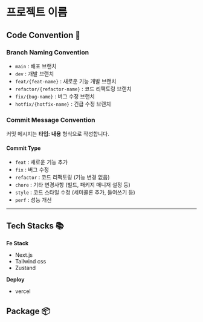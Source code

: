 # 프로젝트 이름

## Code Convention 📝

### Branch Naming Convention
- `main` : 배포 브랜치
- `dev` : 개발 브랜치
- `feat/{feat-name}` : 새로운 기능 개발 브랜치
- `refactor/{refactor-name}` : 코드 리팩토링 브랜치
- `fix/{bug-name}` : 버그 수정 브랜치
- `hotfix/{hotfix-name}` : 긴급 수정 브랜치

### Commit Message Convention
커밋 메시지는 **타입: 내용** 형식으로 작성합니다.

#### Commit Type
- `feat` : 새로운 기능 추가
- `fix` : 버그 수정
- `refactor` : 코드 리팩토링 (기능 변경 없음)
- `chore` : 기타 변경사항 (빌드, 패키지 매니저 설정 등)
- `style` : 코드 스타일 수정 (세미콜론 추가, 들여쓰기 등)
- `perf` : 성능 개선

---


## Tech Stacks 📚
**Fe Stack**
- Next.js
- Tailwind css
- Zustand

**Deploy**
- vercel

## Package 📦
<!-- 주요 패키지 및 라이브러리 목록 추가 -->
